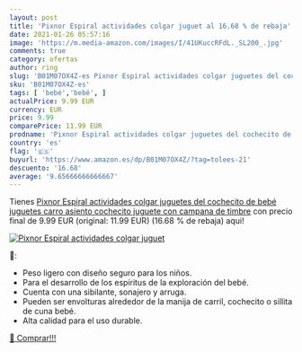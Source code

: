 ```yaml
---
layout: post
title: 'Pixnor Espiral actividades colgar juguet al 16.68 % de rebaja'
date: 2021-01-26 05:57:16
image: 'https://m.media-amazon.com/images/I/41UKuccRFdL._SL200_.jpg'
comments: true
category: ofertas
author: ring
slug: 'B01M07OX4Z-es Pixnor Espiral actividades colgar juguetes del cochecito...'
sku: 'B01M07OX4Z-es'
tags: [ 'bebé','bebé', ]
actualPrice: 9.99 EUR
currency: EUR
price: 9.99
comparePrice: 11.99 EUR
prodname: 'Pixnor Espiral actividades colgar juguetes del cochecito de bebé juguetes carro asiento cochecito juguete con campana de timbre'
country: 'es'
flag: '🇪🇸'
buyurl: 'https://www.amazon.es/dp/B01M07OX4Z/?tag=tolees-21'
descuento: '16.68'
average: '9.65666666666667'
---
```


Tienes [Pixnor Espiral actividades colgar juguetes del cochecito de bebé juguetes carro asiento cochecito juguete con campana de timbre](https://www.amazon.es/dp/B01M07OX4Z/?tag=tolees-21) con precio final de  9.99 EUR (original: 11.99 EUR) (16.68 %  de rebaja) aqui!

[![Pixnor Espiral actividades colgar juguet](https://m.media-amazon.com/images/I/41UKuccRFdL._SL200_.jpg)](https://www.amazon.es/dp/B01M07OX4Z/?tag=tolees-21)

🔎:

- Peso ligero con diseño seguro para los niños.
- Para el desarrollo de los espíritus de la exploración del bebé.
- Cuenta con una sibilante, sonajero y arruga.
- Pueden ser envolturas alrededor de la manija de carril, cochecito o sillita de cuna bebé.
- Alta calidad para el uso durable.

[🛒 Comprar!!!](https://www.amazon.es/dp/B01M07OX4Z/?tag=tolees-21)
